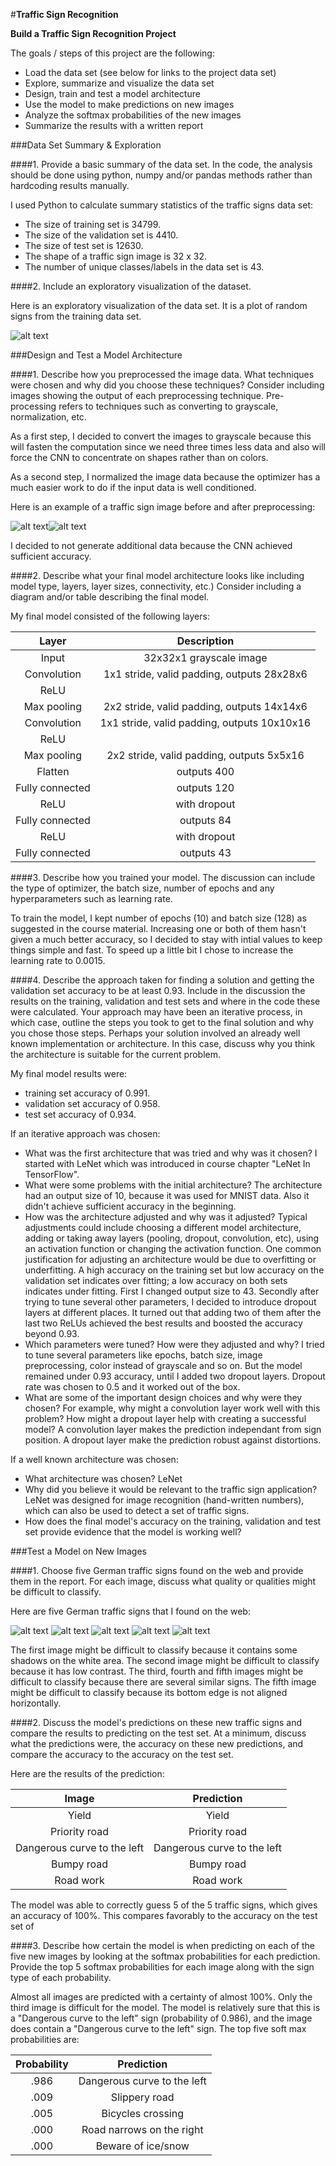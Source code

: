 #**Traffic Sign Recognition** 

**Build a Traffic Sign Recognition Project**

The goals / steps of this project are the following:
* Load the data set (see below for links to the project data set)
* Explore, summarize and visualize the data set
* Design, train and test a model architecture
* Use the model to make predictions on new images
* Analyze the softmax probabilities of the new images
* Summarize the results with a written report


[//]: # "Image References"

[image1]: ./examples/visualization.png "Visualization"
[image2]: ./examples/sign1_big.png "Original"
[image3]: ./examples/sign1_processed.png "Processed"
[image4]: ./examples/sign1_big.png "Traffic Sign 1"
[image5]: ./examples/sign2_big.png "Traffic Sign 2"
[image6]: ./examples/sign3_big.png "Traffic Sign 3"
[image7]: ./examples/sign4_big.png "Traffic Sign 4"
[image8]: ./examples/sign5_big.png "Traffic Sign 5"

###Data Set Summary & Exploration

####1. Provide a basic summary of the data set. In the code, the analysis should be done using python, numpy and/or pandas methods rather than hardcoding results manually.

I used Python to calculate summary statistics of the traffic signs data set:

* The size of training set is 34799.
* The size of the validation set is 4410.
* The size of test set is 12630.
* The shape of a traffic sign image is 32 x 32.
* The number of unique classes/labels in the data set is 43.

####2. Include an exploratory visualization of the dataset.

Here is an exploratory visualization of the data set. It is a plot of random signs from the training data set.

![alt text][image1]

###Design and Test a Model Architecture

####1. Describe how you preprocessed the image data. What techniques were chosen and why did you choose these techniques? Consider including images showing the output of each preprocessing technique. Pre-processing refers to techniques such as converting to grayscale, normalization, etc.

As a first step, I decided to convert the images to grayscale because this will fasten the computation since we need three times less data and also will force the CNN to concentrate on shapes rather than on colors.

As a second step, I normalized the image data because the optimizer has a much easier work to do if the input data is well conditioned.

Here is an example of a traffic sign image before and after preprocessing:

![alt text][image2]![alt text][image3] 

I decided to not generate additional data because the CNN achieved sufficient accuracy.


####2. Describe what your final model architecture looks like including model type, layers, layer sizes, connectivity, etc.) Consider including a diagram and/or table describing the final model.

My final model consisted of the following layers:

|      Layer      |               Description                |
| :-------------: | :--------------------------------------: |
|      Input      |         32x32x1 grayscale image          |
|   Convolution   | 1x1 stride, valid padding, outputs 28x28x6 |
|      ReLU       |                                          |
|   Max pooling   | 2x2 stride,  valid padding, outputs 14x14x6 |
|   Convolution   | 1x1 stride, valid padding, outputs 10x10x16 |
|      ReLU       |                                          |
|   Max pooling   | 2x2 stride, valid padding, outputs 5x5x16 |
|     Flatten     |               outputs 400                |
| Fully connected |               outputs 120                |
|      ReLU       |               with dropout               |
| Fully connected |                outputs 84                |
|      ReLU       |               with dropout               |
| Fully connected |                outputs 43                |



####3. Describe how you trained your model. The discussion can include the type of optimizer, the batch size, number of epochs and any hyperparameters such as learning rate.

To train the model, I kept number of epochs (10) and batch size (128) as suggested in the course material. Increasing one or both of them hasn't given a much better accuracy, so I decided to stay with intial values to keep things simple and fast. To speed up a little bit I chose to increase the learning rate to 0.0015.

####4. Describe the approach taken for finding a solution and getting the validation set accuracy to be at least 0.93. Include in the discussion the results on the training, validation and test sets and where in the code these were calculated. Your approach may have been an iterative process, in which case, outline the steps you took to get to the final solution and why you chose those steps. Perhaps your solution involved an already well known implementation or architecture. In this case, discuss why you think the architecture is suitable for the current problem.

My final model results were:
* training set accuracy of 0.991.
* validation set accuracy of 0.958.
* test set accuracy of 0.934.

If an iterative approach was chosen:
* What was the first architecture that was tried and why was it chosen?
  I started with LeNet which was introduced in course chapter "LeNet In TensorFlow".
* What were some problems with the initial architecture?
  The architecture had an output size of 10, because it was used for MNIST data. Also it didn't achieve sufficient accuracy in the beginning.
* How was the architecture adjusted and why was it adjusted? Typical adjustments could include choosing a different model architecture, adding or taking away layers (pooling, dropout, convolution, etc), using an activation function or changing the activation function. One common justification for adjusting an architecture would be due to overfitting or underfitting. A high accuracy on the training set but low accuracy on the validation set indicates over fitting; a low accuracy on both sets indicates under fitting.
  First I changed output size to 43. Secondly after trying to tune several other parameters, I decided to introduce dropout layers at different places. It turned out that adding two of them after the last two ReLUs achieved the best results and boosted the accuracy beyond 0.93.
* Which parameters were tuned? How were they adjusted and why?
  I tried to tune several parameters like epochs, batch size, image preprocessing, color instead of grayscale and so on. But the model remained under 0.93 accuracy, until I added two dropout layers. Dropout rate was chosen to 0.5 and it worked out of the box.
* What are some of the important design choices and why were they chosen? For example, why might a convolution layer work well with this problem? How might a dropout layer help with creating a successful model?
  A convolution layer makes the prediction independant from sign position. A dropout layer make the prediction robust against distortions.

If a well known architecture was chosen:
* What architecture was chosen?
  LeNet
* Why did you believe it would be relevant to the traffic sign application?
  LeNet was designed for image recognition (hand-written numbers), which can also be used to detect a set of traffic signs.
* How does the final model's accuracy on the training, validation and test set provide evidence that the model is working well?


###Test a Model on New Images

####1. Choose five German traffic signs found on the web and provide them in the report. For each image, discuss what quality or qualities might be difficult to classify.

Here are five German traffic signs that I found on the web:

![alt text][image4] ![alt text][image5] ![alt text][image6] ![alt text][image7] ![alt text][image8]

The first image might be difficult to classify because it contains some shadows on the white area.
The second image might be difficult to classify because it has low contrast.
The third, fourth and fifth images might be difficult to classify because there are several similar signs.
The fifth image might be difficult to classify because its bottom edge is not aligned horizontally.

####2. Discuss the model's predictions on these new traffic signs and compare the results to predicting on the test set. At a minimum, discuss what the predictions were, the accuracy on these new predictions, and compare the accuracy to the accuracy on the test set.

Here are the results of the prediction:

|            Image            |         Prediction          |
| :-------------------------: | :-------------------------: |
|            Yield            |            Yield            |
|        Priority road        |        Priority road        |
| Dangerous curve to the left | Dangerous curve to the left |
|         Bumpy road          |         Bumpy road          |
|          Road work          |          Road work          |


The model was able to correctly guess 5 of the 5 traffic signs, which gives an accuracy of 100%. This compares favorably to the accuracy on the test set of 

####3. Describe how certain the model is when predicting on each of the five new images by looking at the softmax probabilities for each prediction. Provide the top 5 softmax probabilities for each image along with the sign type of each probability.

Almost all images are predicted with a certainty of almost 100%. Only the third image is difficult for the model. The model is relatively sure that this is a "Dangerous curve to the left" sign (probability of 0.986), and the image does contain a "Dangerous curve to the left" sign. The top five soft max probabilities are:

| Probability |         Prediction          |
| :---------: | :-------------------------: |
|    .986     | Dangerous curve to the left |
|    .009     |        Slippery road        |
|    .005     |      Bicycles crossing      |
|    .000     |  Road narrows on the right  |
|    .000     |     Beware of ice/snow      |
